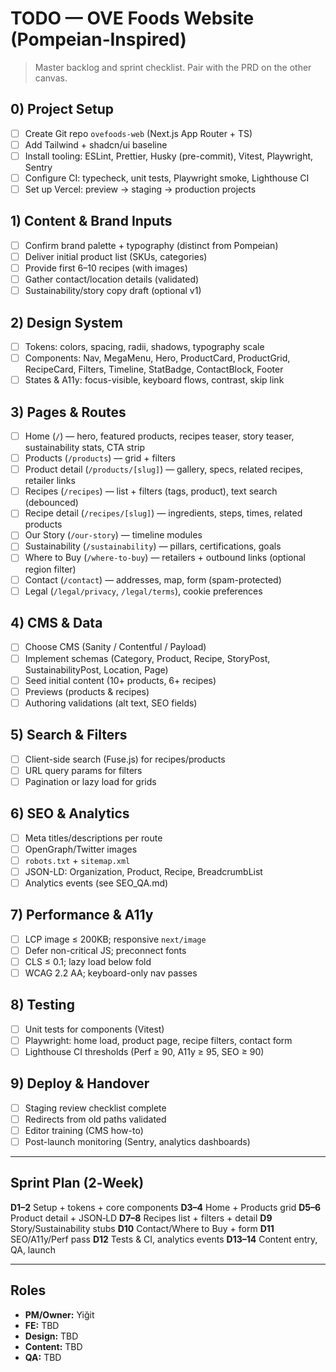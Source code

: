 # TODO — OVE Foods Website (Pompeian‑Inspired)

> Master backlog and sprint checklist. Pair with the PRD on the other canvas.

## 0) Project Setup

* [ ] Create Git repo `ovefoods-web` (Next.js App Router + TS)
* [ ] Add Tailwind + shadcn/ui baseline
* [ ] Install tooling: ESLint, Prettier, Husky (pre-commit), Vitest, Playwright, Sentry
* [ ] Configure CI: typecheck, unit tests, Playwright smoke, Lighthouse CI
* [ ] Set up Vercel: preview → staging → production projects

## 1) Content & Brand Inputs

* [ ] Confirm brand palette + typography (distinct from Pompeian)
* [ ] Deliver initial product list (SKUs, categories)
* [ ] Provide first 6–10 recipes (with images)
* [ ] Gather contact/location details (validated)
* [ ] Sustainability/story copy draft (optional v1)

## 2) Design System

* [ ] Tokens: colors, spacing, radii, shadows, typography scale
* [ ] Components: Nav, MegaMenu, Hero, ProductCard, ProductGrid, RecipeCard, Filters, Timeline, StatBadge, ContactBlock, Footer
* [ ] States & A11y: focus-visible, keyboard flows, contrast, skip link

## 3) Pages & Routes

* [ ] Home (`/`) — hero, featured products, recipes teaser, story teaser, sustainability stats, CTA strip
* [ ] Products (`/products`) — grid + filters
* [ ] Product detail (`/products/[slug]`) — gallery, specs, related recipes, retailer links
* [ ] Recipes (`/recipes`) — list + filters (tags, product), text search (debounced)
* [ ] Recipe detail (`/recipes/[slug]`) — ingredients, steps, times, related products
* [ ] Our Story (`/our-story`) — timeline modules
* [ ] Sustainability (`/sustainability`) — pillars, certifications, goals
* [ ] Where to Buy (`/where-to-buy`) — retailers + outbound links (optional region filter)
* [ ] Contact (`/contact`) — addresses, map, form (spam-protected)
* [ ] Legal (`/legal/privacy`, `/legal/terms`), cookie preferences

## 4) CMS & Data

* [ ] Choose CMS (Sanity / Contentful / Payload)
* [ ] Implement schemas (Category, Product, Recipe, StoryPost, SustainabilityPost, Location, Page)
* [ ] Seed initial content (10+ products, 6+ recipes)
* [ ] Previews (products & recipes)
* [ ] Authoring validations (alt text, SEO fields)

## 5) Search & Filters

* [ ] Client-side search (Fuse.js) for recipes/products
* [ ] URL query params for filters
* [ ] Pagination or lazy load for grids

## 6) SEO & Analytics

* [ ] Meta titles/descriptions per route
* [ ] OpenGraph/Twitter images
* [ ] `robots.txt` + `sitemap.xml`
* [ ] JSON-LD: Organization, Product, Recipe, BreadcrumbList
* [ ] Analytics events (see SEO\_QA.md)

## 7) Performance & A11y

* [ ] LCP image ≤ 200KB; responsive `next/image`
* [ ] Defer non-critical JS; preconnect fonts
* [ ] CLS ≤ 0.1; lazy load below fold
* [ ] WCAG 2.2 AA; keyboard-only nav passes

## 8) Testing

* [ ] Unit tests for components (Vitest)
* [ ] Playwright: home load, product page, recipe filters, contact form
* [ ] Lighthouse CI thresholds (Perf ≥ 90, A11y ≥ 95, SEO ≥ 90)

## 9) Deploy & Handover

* [ ] Staging review checklist complete
* [ ] Redirects from old paths validated
* [ ] Editor training (CMS how-to)
* [ ] Post-launch monitoring (Sentry, analytics dashboards)

---

## Sprint Plan (2‑Week)

**D1–2** Setup + tokens + core components
**D3–4** Home + Products grid
**D5–6** Product detail + JSON‑LD
**D7–8** Recipes list + filters + detail
**D9** Story/Sustainability stubs
**D10** Contact/Where to Buy + form
**D11** SEO/A11y/Perf pass
**D12** Tests & CI, analytics events
**D13–14** Content entry, QA, launch

---

## Roles

* **PM/Owner:** Yiğit
* **FE:** TBD
* **Design:** TBD
* **Content:** TBD
* **QA:** TBD
